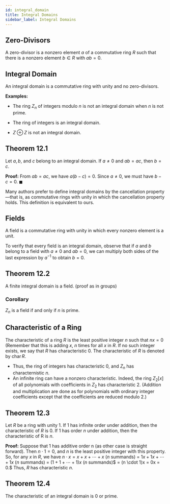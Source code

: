 ```yaml
---
id: integral_domain
title: Integral Domains
sidebar_label: Integral Domains
---
```


## Zero-Divisors

A zero-divisor is a nonzero element $a$ of a commutative ring $R$ such that there is a nonzero element $b \in R$ with $ab = 0$.

## Integral Domain

An integral domain is a commutative ring with unity and no zero-divisors.

**Examples:**

* The ring $Z_n$ of integers modulo $n$ is not an integral domain when $n$ is not prime.

* The ring of integers is an integral domain.

* $Z \oplus Z$ is not an integral domain.

## Theorem 12.1

Let $a, b$, and $c$ belong to an integral domain. If $a \neq 0$ and $ab = ac$, then $b = c$.

**Proof:** From $ab = ac$, we have $a(b - c) = 0$. Since $a \neq 0$, we must have $b - c = 0$. $\blacksquare$

Many authors prefer to define integral domains by the cancellation
property—that is, as commutative rings with unity in which the cancellation property holds. This definition is equivalent to ours.

## Fields

A field is a commutative ring with unity in which every nonzero
element is a unit.


To verify that every field is an integral domain, observe that if $a$ and
$b$ belong to a field with $a \neq 0$ and $ab = 0$, we can multiply both sides
of the last expression by $a^{-1}$ to obtain $b = 0$.

## Theorem 12.2

A finite integral domain is a field. (proof as in groups)

### Corollary 

$Z_n$ is a field if and only if $n$ is prime.

## Characteristic of a Ring

The characteristic of a ring $R$ is the least positive integer $n$ such that
$nx = 0$ (Remember that this is adding $x$, $n$ times for all $x$ in $R$. If no such integer exists, we say that $R$ has characteristic 0. The characteristic of $R$ is denoted by $\operatorname{char} R$.


* Thus, the ring of integers has characteristic 0, and $Z_n$ has characternistic $n$.
* An infinite ring can have a nonzero characteristic. Indeed, the ring $Z_2[x]$ of all polynomials with coefficients in $Z_2$ has characteristic 2. (Addition and multiplication are done as for polynomials with ordinary integer coefficients except that the coefficients are reduced modulo 2.)

## Theorem 12.3

Let $R$ be a ring with unity 1. If 1 has infinite order under addition, then the characteristic of $R$ is 0. If 1 has order $n$ under addition, then the characteristic of R is $n$. 

**Proof:** Suppose that 1 has additive order n (as other case is straight forward). Then $n \cdot 1 = 0$, and $n$ is the least positive integer with this property. So, for any $x$ in $R$, we have $n \cdot x = x + x + \cdots + x$ ($n$ summands) = $1x + 1x + \cdots + 1x$ ($n$ summands) = $(1 + 1 + \cdots + 1)x$ ($n$ summands)$ = (n \cdot 1)x = 0x = 0.$ Thus, $R$ has characteristic $n$.

## Theorem 12.4

The characteristic of an integral domain is 0 or prime.






